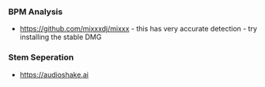 

### BPM Analysis
- https://github.com/mixxxdj/mixxx - this has very accurate detection - try installing the stable DMG 

### Stem Seperation
- https://audioshake.ai
